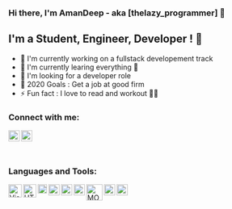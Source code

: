 ### Hi there, I'm AmanDeep - aka [thelazy_programmer] 👋

## I'm a Student, Engineer, Developer ! 🚀

- 🔭 I'm currently working on a fullstack developement track
- 🍎 I'm currently learing everything 🧪
- 📄 I'm looking for a developer role
- 🥅 2020 Goals : Get a job at good firm
- ⚡ Fun fact : I love to read and workout 🐱‍🏍

### Connect with me:

[<img align="left" alt="AmanDeep9925 | LINKEDIN" width="22px" src="https://cdn.jsdelivr.net/npm/simple-icons@v3/icons/linkedin.svg"/>][linkedin]
&nbsp;
[<img align="left" alt="AmanDeep9925 | INSTAGRAM" width="22px" src="https://cdn.jsdelivr.net/npm/simple-icons@v3/icons/instagram.svg"/>][instagram]

<br/>

### Languages and Tools:

<img align="left" alt="Visual Studio Code" width="26px" src="https://upload.wikimedia.org/wikipedia/commons/thumb/2/2d/Visual_Studio_Code_1.18_icon.svg/1028px-Visual_Studio_Code_1.18_icon.svg.png"/>

<img align="left" alt="HTML5" width="26px" src="https://upload.wikimedia.org/wikipedia/commons/thumb/6/61/HTML5_logo_and_wordmark.svg/768px-HTML5_logo_and_wordmark.svg.png"/>

<img align="left" alt="CSS3" width="18px" src="https://upload.wikimedia.org/wikipedia/commons/thumb/d/d5/CSS3_logo_and_wordmark.svg/544px-CSS3_logo_and_wordmark.svg.png"/>

<img align="left" alt="JavaScript" width="22px" src="https://upload.wikimedia.org/wikipedia/commons/6/6a/JavaScript-logo.png"/>

<img align="left" alt="Java" width="22px" src="https://icon2.cleanpng.com/20180805/xwk/kisspng-logo-java-runtime-environment-programming-language-java-util-concurrentmodificationexception-%C3%96mer-5b6766aaf21ab4.3339227715335031469917.jpg"/>

<img align="left" alt="C++" width="22px" src="https://upload.wikimedia.org/wikipedia/commons/thumb/1/18/ISO_C%2B%2B_Logo.svg/1200px-ISO_C%2B%2B_Logo.svg.png"/>

<img align="left" alt="MONGODB" width="32px" src="https://w0.pngwave.com/png/1009/655/mongodb-logo-database-nosql-sql-logo-png-clip-art-thumbnail.png"/>

<img align="left" alt="Node" width="22px" src="https://f0.pngfuel.com/png/306/37/node-js-logo-png-clip-art.png"/>

<img align="left" alt="REACT" width="22px" src="https://cdn.worldvectorlogo.com/logos/react.svg"/>
<br/>
<br/>

[linkedin]: https://www.linkedin.com/in/aman-deep-b91304152/

[instagram]: https://www.instagram.com/th3l4zypr0gr4mm3r/